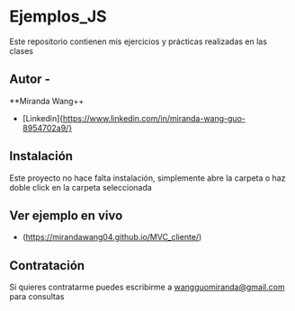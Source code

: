 # Ejemplos_JS
Este repositorio contienen mis ejercicios y prácticas realizadas en las clases

## Autor -
**Miranda Wang++
* [Linkedin]{https://www.linkedin.com/in/miranda-wang-guo-8954702a9/}

## Instalación
Este proyecto no hace falta instalación, simplemente abre la carpeta o haz doble click en la carpeta seleccionada

## Ver ejemplo en vivo
* (https://mirandawang04.github.io/MVC_cliente/)

## Contratación
Si quieres contratarme puedes escribirme a wangguomiranda@gmail.com para consultas

